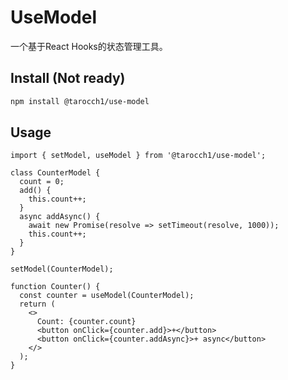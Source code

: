 # UseModel

一个基于React Hooks的状态管理工具。

## Install (Not ready)

```bash
npm install @tarocch1/use-model
```

## Usage

```tsx
import { setModel, useModel } from '@tarocch1/use-model';

class CounterModel {
  count = 0;
  add() {
    this.count++;
  }
  async addAsync() {
    await new Promise(resolve => setTimeout(resolve, 1000));
    this.count++;
  }
}

setModel(CounterModel);

function Counter() {
  const counter = useModel(CounterModel);
  return (
    <>
      Count: {counter.count}
      <button onClick={counter.add}>+</button>
      <button onClick={counter.addAsync}>+ async</button>
    </>
  );
}
```
